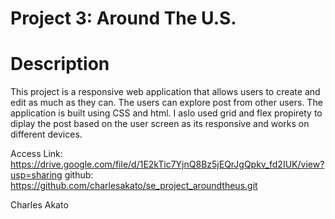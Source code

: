 # Project 3: Around The U.S.

# Description

This project is a responsive web application that allows users to create and edit as much as they can. The users can explore post from other users. The application is built using CSS and html. I aslo used grid and flex propirety to diplay the post based on the user screen as its responsive and works on different devices.

Access Link: https://drive.google.com/file/d/1E2kTic7YjnQ8Bz5jEQrJgQpkv_fd2IUK/view?usp=sharing
github: https://github.com/charlesakato/se_project_aroundtheus.git

Charles Akato
